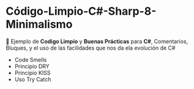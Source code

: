 # Código-Limpio-C#-Sharp-8-Minimalismo
🎠 Ejemplo de **Codigo Limpio** y **Buenas Prácticas** para **C#**, Comentarios, Bluques, y el uso de las facilidades que nos da ela evolución de C#

- Code Smells
- Principio DRY
- Principio KISS
- Uso Try Catch
